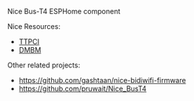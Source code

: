 Nice Bus-T4 ESPHome component

Nice Resources:
* [TTPCI](https://www.niceforyou.com/sites/default/files/upload/manuals/IS0326A00MM.pdf)
* [DMBM](https://www.niceforyou.com/sites/default/files/upload/manuals/nice_dmbm_integration_protocol.pdf)

Other related projects:
* https://github.com/gashtaan/nice-bidiwifi-firmware
* https://github.com/pruwait/Nice_BusT4
